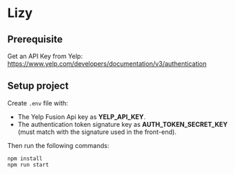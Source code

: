 # Lizy

## Prerequisite

Get an API Key from Yelp:
https://www.yelp.com/developers/documentation/v3/authentication

## Setup project

Create `.env` file with:

- The Yelp Fusion Api key as **YELP_API_KEY**.
- The authentication token signature key as **AUTH_TOKEN_SECRET_KEY** (must match with the signature used in the front-end).

Then run the following commands:

```
npm install
npm run start
```
